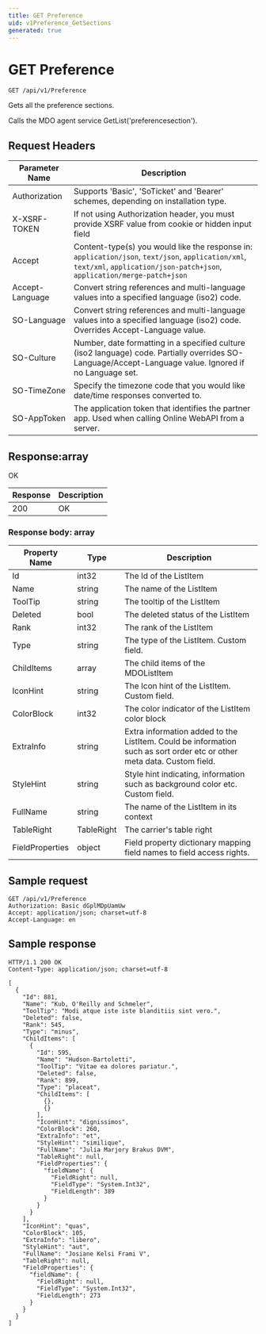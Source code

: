 ```yaml
---
title: GET Preference
uid: v1Preference_GetSections
generated: true
---
```


# GET Preference

```http
GET /api/v1/Preference
```

Gets all the preference sections.


Calls the MDO agent service GetList('preferencesection').







## Request Headers

| Parameter Name | Description |
|----------------|-------------|
| Authorization  | Supports 'Basic', 'SoTicket' and 'Bearer' schemes, depending on installation type. |
| X-XSRF-TOKEN   | If not using Authorization header, you must provide XSRF value from cookie or hidden input field |
| Accept         | Content-type(s) you would like the response in: `application/json`, `text/json`, `application/xml`, `text/xml`, `application/json-patch+json`, `application/merge-patch+json` |
| Accept-Language | Convert string references and multi-language values into a specified language (iso2) code. |
| SO-Language | Convert string references and multi-language values into a specified language (iso2) code. Overrides Accept-Language value. |
| SO-Culture | Number, date formatting in a specified culture (iso2 language) code. Partially overrides SO-Language/Accept-Language value. Ignored if no Language set. |
| SO-TimeZone | Specify the timezone code that you would like date/time responses converted to. |
| SO-AppToken | The application token that identifies the partner app. Used when calling Online WebAPI from a server. |


## Response:array

OK

| Response | Description |
|----------------|-------------|
| 200 | OK |

### Response body: array

| Property Name | Type |  Description |
|----------------|------|--------------|
| Id | int32 | The Id of the ListItem |
| Name | string | The name of the ListItem |
| ToolTip | string | The tooltip of the ListItem |
| Deleted | bool | The deleted status of the ListItem |
| Rank | int32 | The rank of the ListItem |
| Type | string | The type of the ListItem. Custom field. |
| ChildItems | array | The child items of the MDOListItem |
| IconHint | string | The Icon hint of the ListItem. Custom field. |
| ColorBlock | int32 | The color indicator of the ListItem color block |
| ExtraInfo | string | Extra information added to the ListItem. Could be information such as sort order etc or other meta data. Custom field. |
| StyleHint | string | Style hint indicating, information such as background color etc. Custom field. |
| FullName | string | The name of the ListItem in its context |
| TableRight | TableRight | The carrier's table right |
| FieldProperties | object | Field property dictionary mapping field names to field access rights. |

## Sample request

```http!
GET /api/v1/Preference
Authorization: Basic dGplMDpUamUw
Accept: application/json; charset=utf-8
Accept-Language: en
```

## Sample response

```http_
HTTP/1.1 200 OK
Content-Type: application/json; charset=utf-8

[
  {
    "Id": 881,
    "Name": "Kub, O'Reilly and Schmeler",
    "ToolTip": "Modi atque iste iste blanditiis sint vero.",
    "Deleted": false,
    "Rank": 545,
    "Type": "minus",
    "ChildItems": [
      {
        "Id": 595,
        "Name": "Hudson-Bartoletti",
        "ToolTip": "Vitae ea dolores pariatur.",
        "Deleted": false,
        "Rank": 899,
        "Type": "placeat",
        "ChildItems": [
          {},
          {}
        ],
        "IconHint": "dignissimos",
        "ColorBlock": 260,
        "ExtraInfo": "et",
        "StyleHint": "similique",
        "FullName": "Julia Marjory Brakus DVM",
        "TableRight": null,
        "FieldProperties": {
          "fieldName": {
            "FieldRight": null,
            "FieldType": "System.Int32",
            "FieldLength": 389
          }
        }
      }
    ],
    "IconHint": "quas",
    "ColorBlock": 105,
    "ExtraInfo": "libero",
    "StyleHint": "aut",
    "FullName": "Josiane Kelsi Frami V",
    "TableRight": null,
    "FieldProperties": {
      "fieldName": {
        "FieldRight": null,
        "FieldType": "System.Int32",
        "FieldLength": 273
      }
    }
  }
]
```